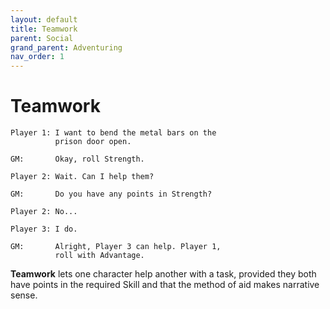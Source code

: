 ```yaml
---
layout: default
title: Teamwork
parent: Social
grand_parent: Adventuring
nav_order: 1
---
```


# Teamwork

    Player 1: I want to bend the metal bars on the 
              prison door open.

    GM:       Okay, roll Strength.

    Player 2: Wait. Can I help them?

    GM:       Do you have any points in Strength?

    Player 2: No...

    Player 3: I do.

    GM:       Alright, Player 3 can help. Player 1,
              roll with Advantage.

**Teamwork** lets one character help another with a task, provided they both have points in the required Skill and that the method of aid makes narrative sense.
